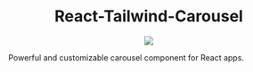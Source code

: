 <h1 align="center">React-Tailwind-Carousel</h1>
<p align="center">
  <a href="https://skillicons.dev">
    <img src="https://skillicons.dev/icons?i=ts,react,tailwind" />
  </a>
</p>

Powerful and customizable carousel component for React apps.
